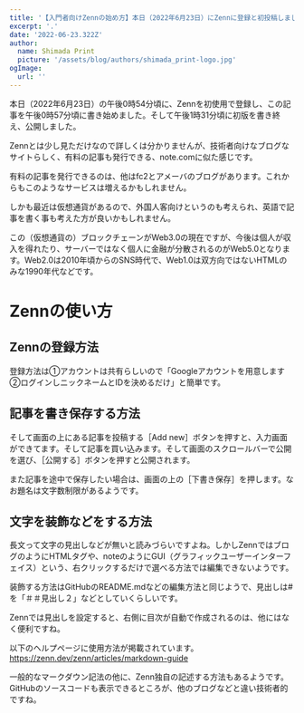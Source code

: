 ```yaml
---
title: '【入門者向けZennの始め方】本日（2022年6月23日）にZennに登録と初投稿しました【他のサイトとも比較したりWeb5.0も説明】'
excerpt: '.'
date: '2022-06-23.322Z'
author:
  name: Shimada Print
  picture: '/assets/blog/authors/shimada_print-logo.jpg'
ogImage:
  url: ''
---
```


本日（2022年6月23日）の午後0時54分頃に、Zennを初使用で登録し、この記事を午後0時57分頃に書き始めました。そして午後1時31分頃に初版を書き終え、公開しました。

Zennとは少し見ただけなので詳しくは分かりませんが、技術者向けなブログなサイトらしく、有料の記事も発行できる、note.comに似た感じです。

有料の記事を発行できるのは、他はfc2とアメーバのブログがあります。これからもこのようなサービスは増えるかもしれません。

しかも最近は仮想通貨があるので、外国人客向けというのも考えられ、英語で記事を書く事も考えた方が良いかもしれません。

この（仮想通貨の）ブロックチェーンがWeb3.0の現在ですが、今後は個人が収入を得れたり、サーバーではなく個人に金融が分散されるのがWeb5.0となります。Web2.0は2010年頃からのSNS時代で、Web1.0は双方向ではないHTMLのみな1990年代などです。

# Zennの使い方

## Zennの登録方法
登録方法は①アカウントは共有らしいので「Googleアカウントを用意します②ログインしニックネームとIDを決めるだけ」と簡単です。

## 記事を書き保存する方法
そして画面の上にある記事を投稿する［Add new］ボタンを押すと、入力画面ができてます。そして記事を買い込みます。そして画面のスクロールバーで公開を選び、［公開する］ボタンを押すと公開されます。

また記事を途中で保存したい場合は、画面の上の［下書き保存］を押します。なお題名は文字数制限があるようです。

## 文字を装飾などをする方法
長文って文字の見出しなどが無いと読みづらいですよね。しかしZennではブログのようにHTMLタグや、noteのようにGUI（グラフィックユーザーインターフェイス）という、右クリックするだけで選べる方法では編集できないようです。

装飾する方法はGitHubのREADME.mdなどの編集方法と同じようで、見出しは#を「＃＃見出し２」などとしていくらしいです。

Zennでは見出しを設定すると、右側に目次が自動で作成されるのは、他にはなく便利ですね。

以下のヘルプページに使用方法が掲載されています。  
https://zenn.dev/zenn/articles/markdown-guide

一般的なマークダウン記法の他に、Zenn独自の記述する方法もあるようです。GitHubのソースコードも表示できるところが、他のブログなどと違い技術者的ですね。
